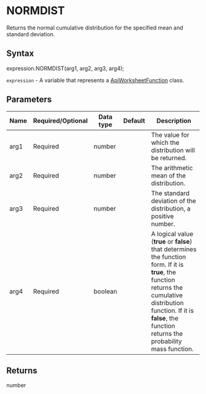 # NORMDIST

Returns the normal cumulative distribution for the specified mean and standard deviation.

## Syntax

expression.NORMDIST(arg1, arg2, arg3, arg4);

`expression` - A variable that represents a [ApiWorksheetFunction](../ApiWorksheetFunction.md) class.

## Parameters

| **Name** | **Required/Optional** | **Data type** | **Default** | **Description** |
| ------------- | ------------- | ------------- | ------------- | ------------- |
| arg1 | Required | number |  | The value for which the distribution will be returned. |
| arg2 | Required | number |  | The arithmetic mean of the distribution. |
| arg3 | Required | number |  | The standard deviation of the distribution, a positive number. |
| arg4 | Required | boolean |  | A logical value (**true** or **false**) that determines the function form. If it is **true**, the function returns the cumulative distribution function. If it is **false**, the function returns the probability mass function. |

## Returns

number